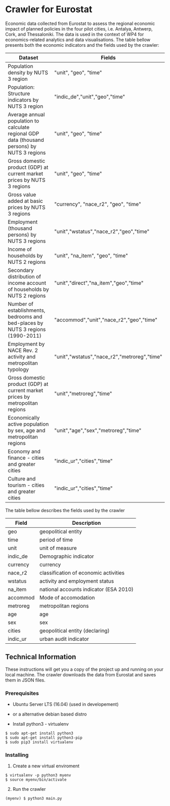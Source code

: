 # Crawler for Eurostat

Economic data collected from Eurostat to assess the regional economic impact of planned policies in the four pilot cities, i.e. Antalya, Antwerp, Cork, and Thessaloniki. The data is used in the context of WP4 for economics-related analytics and data visualisations.
The table bellow presents both the economic indicators and the fields used by the crawler:

| Dataset  | Fields |
| ------------- | ------------- |
| Population density by NUTS 3 region  | "unit", "geo", "time"  |
| Population: Structure indicators by NUTS 3 region  | "indic_de","unit","geo","time"  |
| Average annual population to calculate regional GDP data (thousand persons) by NUTS 3 regions  | "unit", "geo", "time"  |
| Gross domestic product (GDP) at current market prices by NUTS 3 regions  | "unit", "geo", "time"  |
| Gross value added at basic prices by NUTS 3 regions  | "currency", "nace_r2", "geo", "time"  |
| Employment (thousand persons) by NUTS 3 regions  | "unit","wstatus","nace_r2","geo","time"   |
| Income of households by NUTS 2 regions  | "unit", "na_item", "geo", "time"  |
| Secondary distribution of income account of households by NUTS 2 regions  | "unit","direct","na_item","geo","time"  |
| Number of establishments, bedrooms and bed-places by NUTS 3 regions (1990-2011)  | "accommod","unit","nace_r2","geo","time"  |
| Employment by NACE Rev. 2 activity and metropolitan typology  | "unit","wstatus","nace_r2","metroreg","time"  |
| Gross domestic product (GDP) at current market prices by metropolitan regions  | "unit","metroreg","time"  |
| Economically active population by sex, age and metropolitan regions  | "unit","age","sex","metroreg","time"  |
| Economy and finance - cities and greater cities  | "indic_ur","cities","time"  |
| Culture and tourism - cities and greater cities  | "indic_ur","cities","time"  |

The table bellow describes the fields used by the crawler

| Field  | Description |
| ------------- | ------------- |
| geo  | geopolitical entity  |
| time  | period of time  |
| unit  | unit of measure  |
| indic_de  | Demographic indicator  |
| currency  | currency  |
| nace_r2  | classification of economic activities  |
| wstatus  | activity and employment status  |
| na_item  | national accounts indicator (ESA 2010)  |
| accommod  | Mode of accomodation  |
| metroreg  | metropolitan regions  |
| age  | age  |
| sex  | sex  |
| cities  | geopolitical entity (declaring)  |
| indic_ur  | urban audit indicator  |


## Technical Information

These instructions will get you a copy of the project up and running on your local machine. The crawler downloads the data from Eurostat and saves them in JSON files.

### Prerequisites

- Ubuntu Server LTS (16.04) (used in developement)
- or a alternative debian based distro

- Install python3 - virtualenv
```
$ sudo apt-get install python3
$ sudo apt-get install python3-pip
$ sudo pip3 install virtualenv
```

### Installing

1. Create a new virtual enviroment
```
$ virtualenv -p python3 myenv
$ source myenv/bin/activate
```

2. Run the crawler
```
(myenv) $ python3 main.py
```
